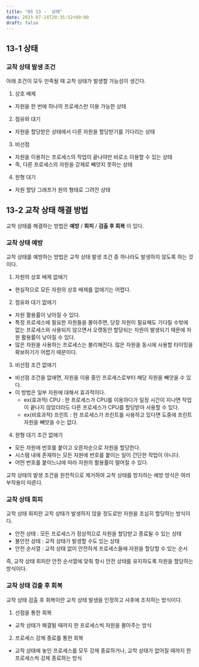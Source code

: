 ```yaml
---
title: "OS 13 -  상태"
date: 2023-07-24T20:35:52+09:00
draft: false
---
```


## 13-1  상태
### 교착 상태 발생 조건
아래 조건이 모두 만족될 때 교착 상태가 발생할 가능성이 생긴다.
1. 상호 배제
- 자원을 한 번에 하나의 프로세스만 이용 가능한 상태

2. 점유와 대기
- 자원을 할당받은 상태에서 다른 자원을 할당받기를 기다리는 상태

3. 비선점
- 자원을 이용하는 프로세스의 작업이 끝나야만 비로소 이용할 수 있는 상태
- 즉, 다른 프로세스의 자원을 강제로 빼앗지 못하는 상태

4. 원형 대기
- 자원 할당 그래프가 원의 형태로 그려진 상태

## 13-2 교착 상태 해결 방법

교착 상태를 해결하는 방법은 **예방** / **회피** / **검출 후 회복** 이 있다.

### 교착 상태 예방
교착 상태를 예방하는 방법은 교착 상태 발생 조건 중 하나라도 발생하지 않도록 하는 것이다.
1. 자원의 상호 배제 없애기
- 현실적으로 모든 자원의 상호 배제를 없애기는 어렵다.
2. 점유와 대기 없애기
- 자원 활용률이 낮아질 수 있다.
- 특정 프로세스에 필요한 자원들을 몰아주면, 당장 자원이 필요해도 기다릴 수밖에 없는 프로세스와 사용되지 않으면서 오랫동안 할당되는 자원이 발생되기 때문에 자원 활용률이 낮아질 
  수 있다.
- 많은 자원을 사용하는 프로세스는 불리해진다. 많은 자원을 동시에 사용할 타이밍을 확보하기가 어렵기 때문이다.
3. 비선점 조건 없애기
- 비선점 조건을 없애면, 자원을 이용 중인 프로세스로부터 해당 자원을 빼앗을 수 있다.
- 이 방법은 일부 자원에 대해서 효과적이다.
  - ex(효과적) CPU : 한 프로세스가 CPU를 이용하다가 일정 시간이 지나면 작업이 끝나지 않았더라도 다른 프로세스가 CPU를 할당받아 사용할 수 있다.
  - ex(비효과적) 프린트 : 한 프로세스가 프린트를 사용하고 있다면 도중에 프린트 자원을 빼앗을 수는 없다.
4. 원형 대기 조건 없애기
- 모든 자원에 번호를 붙이고 오른차순으로 자원을 할당한다.
- 시스탬 내에 존재하는 모든 자원에 번호를 붙이는 일이 간단한 작업이 아니다.
- 어떤 번호를 붙이느냐에 따라 자원의 활용률이 떨어질 수 있다.

교착 상태의 발생 조건을 원천적으로 제거하여 교착 상태를 방지하는 예방 방식은 여러 부작용이 따른다.

### 교착 상태 회피
교착 상태 회피란 교착 상태가 발생하지 않을 정도로만 자원을 조심히 할당하는 방식이다.

- 안전 상태 : 모든 프로세스가 정상적으로 자원을 할당받고 종료될 수 있는 상태
- 불안전 상태 : 교착 상태가 발생할 수도 있는 상태
- 안전 순서열 : 교착 상태 없이 안전하게 프로세스들에 자원을 할당할 수 있는 순서

즉, 교착 상태 회피란 안전 순서열에 맞춰 항시 안전 상태를 유지하도록 자원을 할당하는 방식이다.

### 교착 상태 검출 후 회복
교착 상태 검출 후 회복이란 교착 상태 발생을 인정하고 사후에 조치하는 방식이다.
1. 선점을 통한 회복
- 교착 상태가 해결될 때까지 한 프로세스씩 자원을 몰아주는 방식

2. 프로세스 강제 종료를 통한 회복
- 교착 상태에 놓인 프로세스를 모두 강제 종료하거나, 교착 상태가 없어질 때까지 한 프로세스씩 강제 종료하는 방식